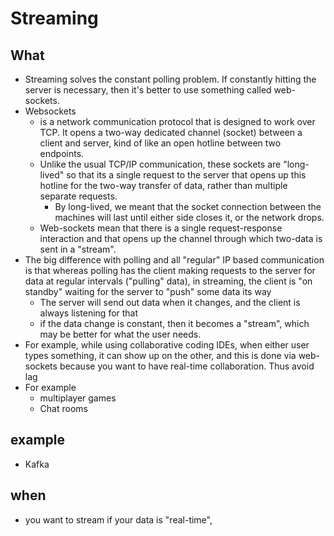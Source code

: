 # Streaming

## What

- Streaming solves the constant polling problem.  If constantly hitting the server is necessary, then it's better to use something called web-sockets.
- Websockets
  - is a network communication protocol that is designed to work over TCP. It opens a two-way dedicated channel (socket) between a client and server, kind of like an open hotline between two endpoints.
  - Unlike the usual TCP/IP communication, these sockets are "long-lived" so that its a single request to the server that opens up this hotline for the two-way transfer of data, rather than multiple separate requests.
    - By long-lived, we meant that the socket connection between the machines will last until either side closes it, or the network drops.
  - Web-sockets mean that there is a single request-response interaction and that opens up the channel through which two-data is sent in a "stream".
- The big difference with polling and all "regular" IP based communication is that whereas polling has the client making requests to the server for data at regular intervals ("pulling" data), in streaming, the client is "on standby" waiting for the server to "push" some data its way
  - The server will send out data when it changes, and the client is always listening for that
  -  if the data change is constant, then it becomes a "stream", which may be better for what the user needs.
- For example, while using collaborative coding IDEs, when either user types something, it can show up on the other, and this is done via web-sockets because you want to have real-time collaboration.  Thus avoid lag
- For example
  - multiplayer games
  - Chat rooms

## example

- Kafka

## when

-  you want to stream if your data is "real-time",
